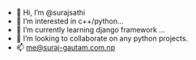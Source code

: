 - 👋 Hi, I’m @surajsathi
- 👀 I’m interested in c++/python...
- 🌱 I’m currently learning django framework ...
- 💞️ I’m looking to collaborate on any python projects.
- 📫 me@suraj-gautam.com.np

<!---
surajsathi/surajsathi is a ✨ special ✨ repository because its `README.md` (this file) appears on your GitHub profile.
You can click the Preview link to take a look at your changes.
--->
